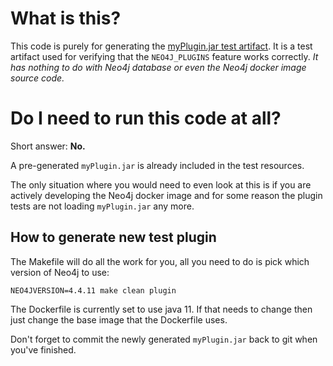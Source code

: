 # What is this?

This code is purely for generating the [myPlugin.jar test artifact](../src/test/resources/testplugin/myPlugin.jar).
It is a test artifact used for verifying that the `NEO4J_PLUGINS` feature works correctly. *It has nothing to do with Neo4j database or even the Neo4j docker image source code.*

# Do I need to run this code at all?

Short answer: **No.**

A pre-generated `myPlugin.jar` is already included in the test resources. 

The only situation where you would need to even look at this is if you are actively developing the Neo4j docker image and for some reason the plugin tests are not loading `myPlugin.jar` any more.


## How to generate new test plugin

The Makefile will do all the work for you, all you need to do is pick which version of Neo4j to use:

```shell
NEO4JVERSION=4.4.11 make clean plugin
```

The Dockerfile is currently set to use java 11. If that needs to change then just change the base image that the Dockerfile uses.

Don't forget to commit the newly generated `myPlugin.jar` back to git when you've finished.
